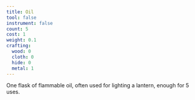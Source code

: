 ```yaml
---
title: Oil
tool: false
instrument: false
count: 5
cost: 1
weight: 0.1
crafting:
  wood: 0
  cloth: 0
  hide: 0
  metal: 1
---
```


One flask of flammable oil, often used for lighting a lantern, enough for 5 uses.
